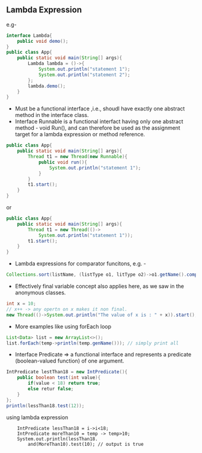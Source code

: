  ## Lambda Expression

e.g-
```java
interface Lambda{
	public void demo();
}
public class App{
	public static void main(String[] args){
		Lambda lambda = ()->{
			System.out.println("statement 1");
			System.out.println("statement 2");
		};
		lambda.demo();
	}
}
```
* Must be a functional interface ,i.e., shoudl have exactly one abstract method in the interface class.
* Interface Runnable is a functional interfact having only one abstract method - void Run(), and can therefore be used as the assignment target for a lambda expression or method reference.

```java
public class App{
	public static void main(String[] args){
		Thread t1 = new Thread(new Runnable){
			public void run(){
				System.out.println("statement 1");
			}
		}
		t1.start();	
	}
}
```
or 
```java
public class App{
	public static void main(String[] args){
		Thread t1 = new Thread(()->
			System.out.println("statement 1"));
		t1.start();
	}
}
```
* Lambda expressions for comparator funcitons, e.g. -
```java
Collections.sort(listName, (listType o1, litType o2)->o1.getName().compareTo(o2.getName()));
```
* Effectively final variable concept also applies here, as we saw in the anonymous classes.
```java
int x = 10;
// x++ -> any opertn on x makes it non final.
new Thread(()->System.out.println("The value of x is : " + x)).start();
```
* More examples like using forEach loop
```java
List<Data> list = new ArrayList<>();
list.forEach(temp->println(temp.genName())); // simply print all
```
* Interface Predicate<T> => a functional interface and represents a predicate (boolean-valued function) of one argument.
```java
IntPredicate lestThan18 = new IntPredicate(){
	public boolean test(int value){
		if(value < 18) return true;
		else retur false;
	}
};
println(lessThan18.test(12));
```
using lambda expression
```
	IntPredicate lessThan18 = i->i<18;
	IntPredicate moreThan10 = temp -> temp>10;
	System.out.println(lessThan18.
		and(MoreThan10).test(10); // output is true
```
